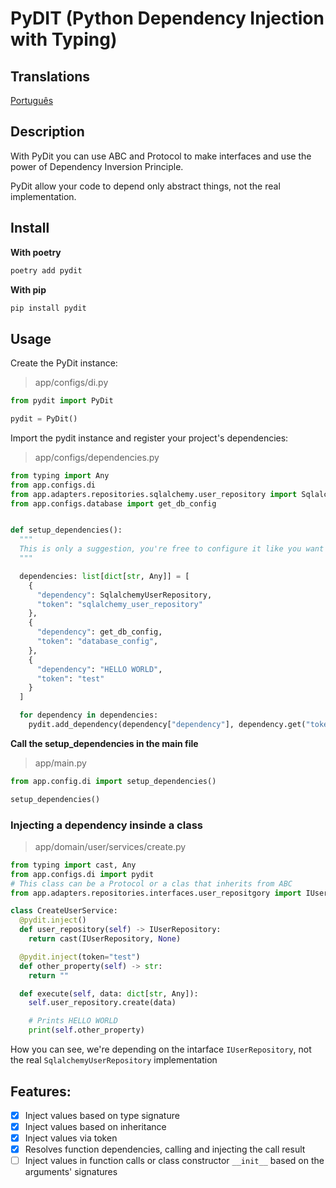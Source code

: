 # PyDIT (Python Dependency Injection with Typing)

## Translations

[Português](./docs/pt/main.md)

## Description

With PyDit you can use ABC and Protocol to make interfaces and use the power of Dependency Inversion Principle.<br />

PyDit allow your code to depend only abstract things, not the real implementation.

## Install

**With poetry**

```zsh
poetry add pydit
```

**With pip**

```zsh
pip install pydit
```

## Usage

Create the PyDit instance:

> app/configs/di.py

```python
from pydit import PyDit

pydit = PyDit()
```

Import the pydit instance and register your project's dependencies:

> app/configs/dependencies.py

```python
from typing import Any
from app.configs.di
from app.adapters.repositories.sqlalchemy.user_repository import SqlalchemyUserRepository
from app.configs.database import get_db_config


def setup_dependencies():
  """
  This is only a suggestion, you're free to configure it like you want
  """

  dependencies: list[dict[str, Any]] = [
    {
      "dependency": SqlalchemyUserRepository,
      "token": "sqlalchemy_user_repository"
    },
    {
      "dependency": get_db_config,
      "token": "database_config",
    },
    {
      "dependency": "HELLO WORLD",
      "token": "test"
    }
  ]

  for dependency in dependencies:
    pydit.add_dependency(dependency["dependency"], dependency.get("token"))
```

**Call the setup_dependencies in the main file**

> app/main.py

```python
from app.config.di import setup_dependencies()

setup_dependencies()
```

### Injecting a dependency insinde a class

> app/domain/user/services/create.py

```python
from typing import cast, Any
from app.configs.di import pydit
# This class can be a Protocol or a clas that inherits from ABC
from app.adapters.repositories.interfaces.user_repositgory import IUserRepository

class CreateUserService:
  @pydit.inject()
  def user_repository(self) -> IUserRepository:
    return cast(IUserRepository, None)

  @pydit.inject(token="test")
  def other_property(self) -> str:
    return ""

  def execute(self, data: dict[str, Any]):
    self.user_repository.create(data)

    # Prints HELLO WORLD
    print(self.other_property)
```

How you can see, we're depending on the intarface `IUserRepository`, not the real `SqlalchemyUserRepository` implementation

## Features:

- [x] Inject values based on type signature
- [x] Inject values based on inheritance
- [x] Inject values via token
- [x] Resolves function dependencies, calling and injecting the call result
- [ ] Inject values in function calls or class constructor `__init__` based on the arguments' signatures
